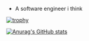 - A software engineer i think
  
[![trophy](https://github-profile-trophy.vercel.app/?username=6hundred9)](https://github.com/ryo-ma/github-profile-trophy)
  
[![Anurag's GitHub stats](https://github-readme-stats.vercel.app/api?username=6hundred9&theme=tokyonight)](https://github.com/anuraghazra/github-readme-stats)
